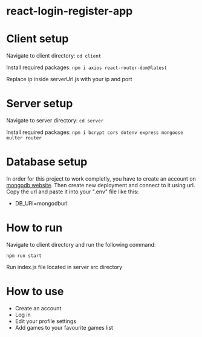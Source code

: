 # react-login-register-app

# Client setup

Navigate to client directory: 
`cd client`

Install required packages:
`npm i axios react-router-dom@latest`

Replace ip inside serverUrl.js with your ip and port

# Server setup

Navigate to server directory:
`cd server`

Install required packages:
`npm i bcrypt cors dotenv express mongoose multer router`

# Database setup
In order for this project to work completly, you have to create an account on [mongodb website](https://www.mongodb.com/). Then create new deployment and connect to it using url.
Copy the url and paste it into your ".env" file like this:
- DB_URI=mongodburl

# How to run

Navigate to client directory and run the following command:

`npm run start`

Run index.js file located in server src directory

# How to use
- Create an account
- Log in
- Edit your profile settings
- Add games to your favourite games list

